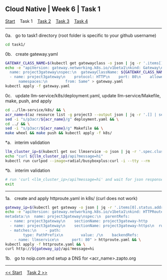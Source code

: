 ## Cloud Native | Week 6 | Task 1

[Start](https://github.com/AFC-AI2C-Cohort-04/coleman-code/blob/main/cloud_native/week_6/start.md)    Task 1    [Task 2](https://github.com/AFC-AI2C-Cohort-04/coleman-code/blob/main/cloud_native/week_6/task_2.md)    [Task 3](https://github.com/AFC-AI2C-Cohort-04/coleman-code/blob/main/cloud_native/week_6/task_3.md)    [Task 4](https://github.com/AFC-AI2C-Cohort-04/coleman-code/blob/main/cloud_native/week_6/task_4.md)

---

0a.   go to task1 directory (root folder is specific to your github username)
``` bash
cd task1/
```

0b.   create gateway.yaml
``` bash
GATEWAY_CLASS_NAME=$(kubectl get gatewayclass -o json | jq -r '.items[].metadata.name') && \
echo -e "apiVersion: gateway.networking.k8s.io/v1beta1\nkind: Gateway\nmetadata:
  name: project3gateway\nspec:\n  gatewayClassName: ${GATEWAY_CLASS_NAME}\n  listeners:
  - name: project3gateway\n    protocol: HTTP\n    port: 80\n    allowedRoutes:
      namespaces:\n        from: Same" > gateway.yaml
kubectl apply -f gateway.yaml
```

0c.   update llm-service/k8s/deployment.yaml, update llm-service/Makefile, make, push, and apply
``` bash
cd ../llm-service/k8s/ && \
acr_name=$(az resource list -g project3 --output json | jq -r '.[] | select(.type == "Microsoft.ContainerRegistry/registries") | .name') && \
sed -i "s/p3acr/${acr_name}/g" deployment.yaml && \
cd ../ && \
sed -i "s/p3acr/${acr_name}/g" Makefile && \
make wheel && make push && kubectl apply -f k8s/
```

*a.   interim validation
``` bash
llm_cluster_ip=$(kubectl get svc llmservice -o json | jq -r '.spec.clusterIP')
echo "curl ${llm_cluster_ip}/api?message=hi"
kubectl run curlpod --image=radial/busyboxplus:curl -i --tty --rm
```

*b.   interim validation
``` bash
# run 'curl <llm_cluster_ip>/api?message=hi' and wait for json response
exit
```

---

1a.   create and apply httproute.yaml in k8s/ (curl does not work)
``` bash
gateway_ip=$(kubectl get gateway -o json | jq -r '.items[0].status.addresses[0].value')
echo -e "apiVersion: gateway.networking.k8s.io/v1beta1\nkind: HTTPRoute
metadata:\n  name: project3gateway\nspec:\n  parentRefs:
  - name: project3gateway\n    sectionName: project3gateway-http
  - name: project3gateway\n    sectionName: project3gateway-https\n  rules:
  - matches:\n    - path:
        type: PathPrefix\n        value: /\n    backendRefs:
    - name: llmservice\n      port: 80" > httproute.yaml && \
kubectl apply -f httproute.yaml && \
curl http://${gateway_ip}/api?message=hi
```

1b.   go to noip.com and setup a DNS for <acr_name>.zapto.org

---

[<< Start](https://github.com/AFC-AI2C-Cohort-04/coleman-code/blob/main/cloud_native/week_6/start.md)    [Task 2 >>](https://github.com/AFC-AI2C-Cohort-04/coleman-code/blob/main/cloud_native/week_6/task_2.md)
